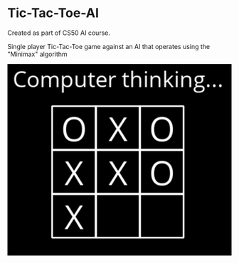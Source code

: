 # Tic-Tac-Toe-AI

Created as part of CS50 AI course.

Single player Tic-Tac-Toe game against an AI that operates using the "Minimax" algorithm

![alt text](https://github.com/bombohead/Tic-Tac-Toe-AI/blob/main/preview.png)
